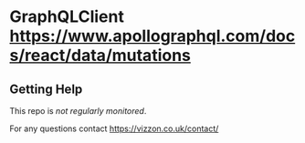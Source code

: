 # GraphQLClient https://www.apollographql.com/docs/react/data/mutations


## Getting Help

This repo is _not regularly monitored_.

For any questions contact https://vizzon.co.uk/contact/
